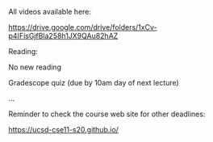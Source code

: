 All videos available here:

https://drive.google.com/drive/folders/1xCv-p4IFisGjfBla258h1JX9QAu82hAZ

Reading:

No new reading

Gradescope quiz (due by 10am day of next lecture)

...

Reminder to check the course web site for other deadlines:

https://ucsd-cse11-s20.github.io/